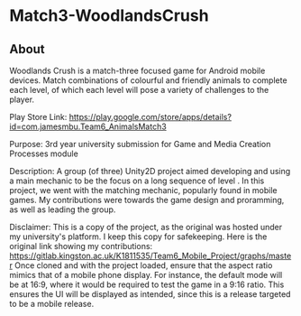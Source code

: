 # Match3-WoodlandsCrush
## About
Woodlands Crush is a match-three focused game for Android mobile devices. Match combinations of colourful and friendly animals to complete each level, of which each level will pose a variety of challenges to the player.

Play Store Link: https://play.google.com/store/apps/details?id=com.jamesmbu.Team6_AnimalsMatch3

Purpose: 3rd year university submission for Game and Media Creation Processes module

Description: A group (of three) Unity2D project aimed developing and using a main mechanic to be the focus on a long sequence of level . In this project, we went with the matching mechanic, popularly found in mobile games. My contributions were towards the game design and proramming, as well as leading the group.

Disclaimer: This is a copy of the project, as the original was hosted under my university's platform. I keep this copy for safekeeping. Here is the original link showing my contributions: https://gitlab.kingston.ac.uk/K1811535/Team6_Mobile_Project/graphs/master
Once cloned and with the project loaded, ensure that the aspect ratio mimics that of a mobile phone display. For instance, the default mode will be at 16:9, where it would be required to test the game in a 9:16 ratio. This ensures the UI will be displayed as intended, since this is a release targeted to be a mobile release.
